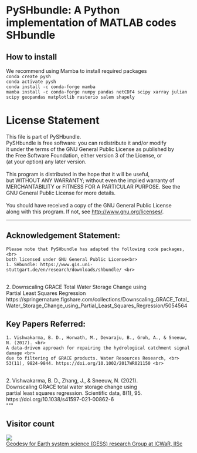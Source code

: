 # PySHbundle: A Python implementation of MATLAB codes SHbundle <br>

## How to install <br>
We recommend using Mamba to install required packages <br>
`conda create pysh` <br>
`conda activate pysh` <br>
`conda install -c conda-forge mamba` <br>
`mamba install -c conda-forge numpy pandas netCDF4 scipy xarray julian scipy geopandas matplotlib rasterio salem shapely` <br>

# License Statement

This file is part of PySHbundle. <br>
    PySHbundle is free software: you can redistribute it and/or modify<br>
    it under the terms of the GNU General Public License as published by<br>
    the Free Software Foundation, either version 3 of the License, or<br>
    (at your option) any later version.<br>
<br>
    This program is distributed in the hope that it will be useful,<br>
    but WITHOUT ANY WARRANTY; without even the implied warranty of<br>
    MERCHANTABILITY or FITNESS FOR A PARTICULAR PURPOSE.  See the<br>
    GNU General Public License for more details.<br>
<br>
    You should have received a copy of the GNU General Public License<br>
    along with this program.  If not, see <http://www.gnu.org/licenses/>.<br>
    
- - - - - - - - - - - - - - - - - - - - - - - - - - - - - - - - - - - - - - 

## Acknowledgement Statement:
    Please note that PySHbundle has adapted the following code packages, <br>
    both licensed under GNU General Public License<br>
    1. SHbundle: https://www.gis.uni-stuttgart.de/en/research/downloads/shbundle/ <br>
<br>
    2. Downscaling GRACE Total Water Storage Change using <br>
    Partial Least Squares Regression<br>
    https://springernature.figshare.com/collections/Downscaling_GRACE_Total_Water_Storage_Change_using_Partial_Least_Squares_Regression/5054564 <br>
    
## Key Papers Referred:
    1. Vishwakarma, B. D., Horwath, M., Devaraju, B., Groh, A., & Sneeuw, N. (2017). <br>
    A data‐driven approach for repairing the hydrological catchment signal damage <br>
    due to filtering of GRACE products. Water Resources Research, <br>
    53(11), 9824-9844. https://doi.org/10.1002/2017WR021150 <br>
<br>
    2. Vishwakarma, B. D., Zhang, J., & Sneeuw, N. (2021). <br>
    Downscaling GRACE total water storage change using <br>
    partial least squares regression. Scientific data, 8(1), 95.<br>
    https://doi.org/10.1038/s41597-021-00862-6 <br>
    """

## Visitor count

![](https://visitor-badge.glitch.me/badge?page_id=mn5hk.mat2py) <br>
[Geodesy for Earth system science (GESS) research Group at ICWaR, IISc](https://ultra-pluto-7f6d1.netlify.app/)

